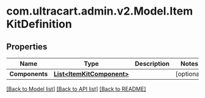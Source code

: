 # com.ultracart.admin.v2.Model.ItemKitDefinition
## Properties

Name | Type | Description | Notes
------------ | ------------- | ------------- | -------------
**Components** | [**List&lt;ItemKitComponent&gt;**](ItemKitComponent.md) |  | [optional] 

[[Back to Model list]](../README.md#documentation-for-models) [[Back to API list]](../README.md#documentation-for-api-endpoints) [[Back to README]](../README.md)

